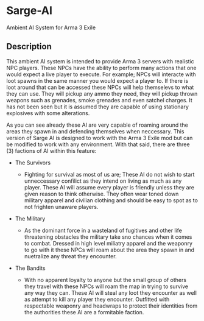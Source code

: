 # Sarge-AI
Ambient AI System for Arma 3 Exile

## Description
This ambient AI system is intended to provide Arma 3 servers with realistic NPC players. These NPCs have the ability to perform many actions that one would expect a live player to execute. For example; NPCs will interacte with loot spawns in the same manner you would expect a player to. If there is loot around that can be accessed these NPCs will help themselevs to what they can use. They will pickup any ammo they need, they will pickup thrown weapons such as grenades, smoke grenades and even satchel charges. It has not been seen but it is assumed they are capable of using stationary explosives with some alterations.

As you can see already these AI are very capable of roaming around the areas they spawn in and defending themselves when neccessary. This version of Sarge AI is designed to work with the Arma 3 Exile mod but can be modified to work with any environment. With that said, there are three (3) factions of AI within this feature:

* The Survivors
  * Fighting for survival as most of us are; These AI do not wish to start unneccessary confilict as they intend on living as much as any player. These AI will assume every player is friendly unless they are given reason to think otherwise. They often wear toned down military apparel and civilian clothing and should be easy to spot as to not frighten unaware players.

* The Military
  * As the dominant force in a wasteland of fugitives and other life threatening obstacles the military take sno chances when it comes to combat. Dressed in high level miliatry apparel and the weaponry to go with it these NPCs will roam about the area they spawn in and nuetralize any threat they encounter.

* The Bandits
  * With no apparent loyalty to anyone but the small group of others they travel with these NPCs will roam the map in trying to survive any way they can. These AI will steal any loot they encounter as well as attempt to kill any player they encounter. Outfitted with respectable weaponry and headwraps to protect their identities from the authorities these AI are a formitable faction. 

